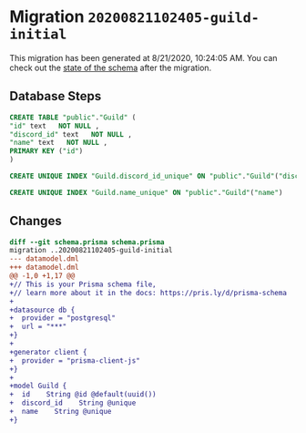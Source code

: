 # Migration `20200821102405-guild-initial`

This migration has been generated at 8/21/2020, 10:24:05 AM.
You can check out the [state of the schema](./schema.prisma) after the migration.

## Database Steps

```sql
CREATE TABLE "public"."Guild" (
"id" text   NOT NULL ,
"discord_id" text   NOT NULL ,
"name" text   NOT NULL ,
PRIMARY KEY ("id")
)

CREATE UNIQUE INDEX "Guild.discord_id_unique" ON "public"."Guild"("discord_id")

CREATE UNIQUE INDEX "Guild.name_unique" ON "public"."Guild"("name")
```

## Changes

```diff
diff --git schema.prisma schema.prisma
migration ..20200821102405-guild-initial
--- datamodel.dml
+++ datamodel.dml
@@ -1,0 +1,17 @@
+// This is your Prisma schema file,
+// learn more about it in the docs: https://pris.ly/d/prisma-schema
+
+datasource db {
+  provider = "postgresql"
+  url = "***"
+}
+
+generator client {
+  provider = "prisma-client-js"
+}
+
+model Guild {
+  id    String @id @default(uuid())
+  discord_id    String @unique
+  name    String @unique
+}
```


